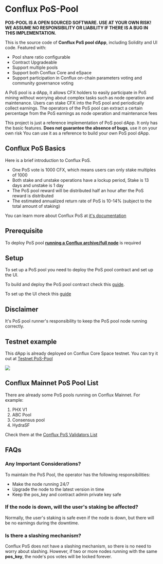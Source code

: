 # Conflux PoS-Pool

**POS-POOL IS A OPEN SOURCED SOFTWARE. USE AT YOUR OWN RISK! WE ASSUME NO RESPONSIBILITY OR LIABILITY IF THERE IS A BUG IN THIS IMPLEMENTATION.**

This is the source code of **Conflux PoS pool dApp**, including Solidity and UI code. Featured with:

* Pool share ratio configurable
* Contract Upgradeable
* Support multiple pools
* Support both Conflux Core and eSpace
* Support participation in Conflux on-chain parameters voting and community governance voting

A PoS pool is a dApp, it allows CFX holders to easily participate in PoS mining without worrying about complex tasks such as node operation and maintenance. Users can stake CFX into the PoS pool and periodically collect earnings. The operators of the PoS pool can extract a certain percentage from the PoS earnings as node operation and maintenance fees

This project is just a reference implementation of PoS pool dApp. It only has the basic features. **Does not guarantee the absence of bugs**, use it on your own risk You can use it as a reference to build your own PoS pool dApp.

## Conflux PoS Basics

Here is a brief introduction to Conflux PoS.

* One PoS vote is 1000 CFX, which means users can only stake multiples of 1000
* Both stake and unstake operations have a lockup period, Stake is 13 days and unstake is 1 day
* The PoS pool reward will be distributed half an hour after the PoS reward is distributed
* The estimated annualized return rate of PoS is 10-14% (subject to the total amount of staking)

You can learn more about Conflux PoS at [it's documentation](https://doc.confluxnetwork.org/docs/general/conflux-basics/consensus-mechanisms/proof-of-stake/pos_overview)

## Prerequisite

To deploy PoS pool [**running a Conflux archive/full node**](https://doc.confluxnetwork.org/docs/category/run-a-node) is required

## Setup

To set up a PoS pool you need to deploy the PoS pool contract and set up the UI.

To build and deploy the PoS pool contract check this [guide](./contract/README.md).

To set up the UI check this [guide](./interface/README.md)

## Disclaimer

It's PoS pool runner's responsibility to keep the PoS pool node running correctly.

## Testnet example

This dApp is already deployed on Conflux Core Space testnet. You can try it out at [Testnet PoS-Pool](https://postest.confluxnetwork.org)

![](./imgs/pool-list-screenshot.png)

## Conflux Mainnet PoS Pool List

There are already some PoS pools running on Conflux Mainnet. For example:

1. PHX V1
2. ABC Pool
3. Consensus pool
4. HydraSF

Check them at the [Conflux PoS Validators List](https://www.conflux-pos-validators.org/)

## FAQs

### Any Important Considerations?

To maintain the PoS Pool, the operator has the following responsibilities:

* Make the node running 24/7
* Upgrade the node to the latest version in time
* Keep the pos_key and contract admin private key safe

### If the node is down, will the user's staking be affected?

Normally, the user's staking is safe even if the node is down, but there will be no earnings during the downtime.

### Is there a slashing mechanism?

Conflux PoS does not have a slashing mechanism, so there is no need to worry about slashing. However, if two or more nodes running with the same **pos_key**, the node's pos votes will be locked forever.